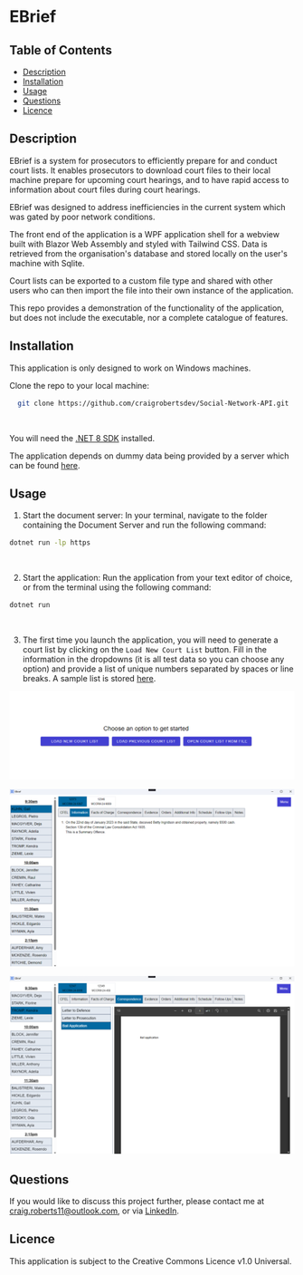 # EBrief

## Table of Contents

- [Description](#description)
- [Installation](#installation)
- [Usage](#usage)
- [Questions](#questions)
- [Licence](#licence)

## Description

EBrief is a system for prosecutors to efficiently prepare for and conduct court lists. It enables prosecutors to download court files to their local machine prepare for upcoming court hearings, and to have rapid access to information about court files during court hearings.

EBrief was designed to address inefficiencies in the current system which was gated by poor network conditions.

The front end of the application is a WPF application shell for a webview built with Blazor Web Assembly and styled with Tailwind CSS. Data is retrieved from the organisation's database and stored locally on the user's machine with Sqlite.

Court lists can be exported to a custom file type and shared with other users who can then import the file into their own instance of the application.

This repo provides a demonstration of the functionality of the application, but does not include the executable, nor a complete catalogue of features.

## Installation

This application is only designed to work on Windows machines.

Clone the repo to your local machine:

```bash
  git clone https://github.com/craigrobertsdev/Social-Network-API.git
```

<br>

You will need the [.NET 8 SDK](https://dotnet.microsoft.com/en-us/download/dotnet/8.0) installed.

The application depends on dummy data being provided by a server which can be found [here](https://github.com/craigrobertsdev/DocumentServer).

## Usage

1. Start the document server:
   In your terminal, navigate to the folder containing the Document Server and run the following command:

```bash
dotnet run -lp https
```

  <br>

2. Start the application:
   Run the application from your text editor of choice, or from the terminal using the following command:

```bash
dotnet run
```

<br>

3. The first time you launch the application, you will need to generate a court list by clicking on the `Load New Court List` button. Fill in the information in the dropdowns (it is all test data so you can choose any option) and provide a list of unique numbers separated by spaces or line breaks. A sample list is stored [here](https://github.com/craigrobertsdev/EBrief-Demo/blob/main/sample-case-numbers.txt).

![Home screen](https://github.com/craigrobertsdev/EBrief-Demo/blob/main/Images/Home%20Screen.png)

![Information screen](https://github.com/craigrobertsdev/EBrief-Demo/blob/main/Images/Information%20screen.png)

![Correspondence screen](https://github.com/craigrobertsdev/EBrief-Demo/blob/main/Images/Correspondence%20screen.png)

## Questions

If you would like to discuss this project further, please contact me at craig.roberts11@outlook.com, or via [LinkedIn](https://www.linkedin.com/in/craig-roberts-9ba409243/).

## Licence

This application is subject to the Creative Commons Licence v1.0 Universal.
